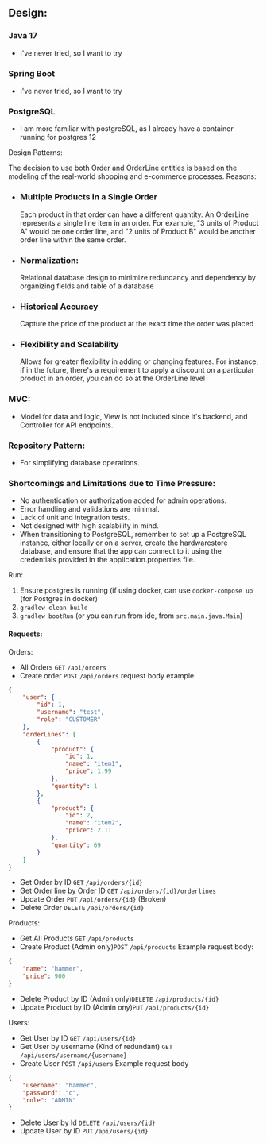 ## Design:

### Java 17
- I've never tried, so I want to try

### Spring Boot
- I've never tried, so I want to try

### PostgreSQL
- I am more familiar with postgreSQL, as I already have a container running for postgres 12 

Design Patterns:

The decision to use both Order and OrderLine entities is based on the modeling of the real-world shopping and e-commerce processes.
Reasons:
- ### Multiple Products in a Single Order
    Each product in that order can have a different quantity.
An OrderLine represents a single line item in an order. For example, "3 units of Product A" would be one order line, and "2 units of Product B" would be another order line within the same order.

- ### Normalization:
  Relational database design to minimize redundancy and dependency by organizing fields and table of a database

- ### Historical Accuracy
  Capture the price of the product at the exact time the order was placed

- ### Flexibility and Scalability
  Allows for greater flexibility in adding or changing features. For instance, if in the future, there's a requirement to apply a discount on a particular product in an order, you can do so at the OrderLine level

### MVC: 
- Model for data and logic, View is not included since it's backend, and Controller for API endpoints.
### Repository Pattern: 
- For simplifying database operations.

### Shortcomings and Limitations due to Time Pressure:
- No authentication or authorization added for admin operations.
- Error handling and validations are minimal.
- Lack of unit and integration tests.
- Not designed with high scalability in mind.
- When transitioning to PostgreSQL, remember to set up a PostgreSQL instance, either locally or on a server, create the hardwarestore database, and ensure that the app can connect to it using the credentials provided in the application.properties file.


Run:

1. Ensure postgres is running  (if using docker, can use `docker-compose up` (for Postgres in docker)
2. `gradlew clean build`
3. `gradlew bootRun` (or you can run from ide, from `src.main.java.Main`)

#### Requests:

Orders: 
-  All Orders `GET` `/api/orders`
- Create order `POST` `/api/orders` 
request body example:
```json
{
    "user": {
        "id": 1,
        "username": "test",
        "role": "CUSTOMER"
    },
    "orderLines": [
        {
            "product": {
                "id": 1,
                "name": "item1",
                "price": 1.99
            },
            "quantity": 1
        },
        {
            "product": {
                "id": 2,
                "name": "item2",
                "price": 2.11
            },
            "quantity": 69
        }
    ]
}
```
- Get Order by ID `GET` `/api/orders/{id}`
- Get Order line by Order ID `GET` `/api/orders/{id}/orderlines`
- Update Order `PUT` `/api/orders/{id}` (Broken)
- Delete Order `DELETE` `/api/orders/{id}`

Products: 
- Get All Products `GET` `/api/products`
- Create Product (Admin only)`POST` `/api/products`
Example request body:
```json
{
    "name": "hammer",
    "price": 900
}
```
- Delete Product by ID (Admin only)`DELETE` `/api/products/{id}`
- Update Product by ID (Admin ony)`PUT` `/api/products/{id}`

Users:
- Get User by ID `GET` `/api/users/{id}`
- Get User by username (Kind of redundant) `GET` `/api/users/username/{username}` 
- Create User `POST` `/api/users`
Example request body
```json
{
    "username": "hammer",
    "password": "c",
    "role": "ADMIN"
}
```
- Delete User by Id `DELETE` `/api/users/{id}`
- Update User by ID `PUT` `/api/users/{id}`
